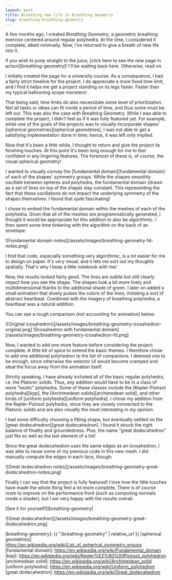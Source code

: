 ```yaml
---
layout: post
title: Breathing new life to Breathing Geometry
slug: breathing-breathing-geometry
---
```


A few months ago, I created *Breathing Geometry*, a geometric breathing exercise centered around
regular polyhedra. At the time, I considered it complete, albeit minimally. Now, I've returned to
give a breath of new life into it.

<!--more-->

If you wish to jump straight to the juice, [click here to see the new page in action][breathing-geometry]!
I'll be waiting back here. Otherwise, read on.

I initially created the page for a university course. As a consequence, I had a fairly strict timeline for
the project. I do appreciate a more fixed time limit, and I find it helps me get a project standing on its
legs faster. Faster than my typical ballooning scope monsters!

That being said, time limits do also necessitate some level of prioritization. Not all tasks or ideas can fit
inside a period of time, and thus some must be left out. This was also the case with Breathing Geometry.
While I was able to complete the project, I didn't feel as if it was fully featured yet. For example, while
one of the goals of the projects was to visually incorporate shapes' [spherical geometries][spherical geometries],
I was not able to get a satisfying implementation done in time; hence, it was left only implied.

Now that it's been a little while, I thought to return and give the project its finishing touches. At this point
it's been long enough for me to feel confident in any lingering features. The foremost of these is, of course,
the visual spherical geometry!

I wanted to visually convey the [fundamental domain][fundamental domain] of each of the shapes' symmetry groups.
While the shapes smoothly oscillate between spheres and polyhedra, the fundamental domain (drawn as a set of
lines on top of the shape) stay constant. This representing the fact that these oscillations do not impact the
underlying symmetry of the shapes themselves. I found that quite fascinating!

I chose to embed the fundamental domain within the meshes of each of the polyhedra. Given that all of the meshes
are programmatically generated, I thought it would be appropriate for this addition to also be algorithmic.
I then spent some time tinkering with the algorithm on the back of an envelope:

![Fundamental domain notes][/assets/images/breathing-geometry-fd-notes.png]

I find that code, especially something very algorithmic, is a lot easier for me to design on paper. It's very visual,
and it lets me sort out my thoughts spatially. That's why I keep a little notebook with me!

Now, the results looked fairly good. The lines are subtle but still clearly impact how you see the shape. The shapes
look a bit more lively and multidimensional thanks to the additional shade of green. I later on added a small animation
that slowly pulses the colors of the lines, imitating a sort of abstract heartbeat. Combined with the imagery
of breathing polyhedra, a heartbeat was a natural addition.

You can see a rough comparison (not accounting for animation) below:

![Original icosahedron][/assets/images/breathing-geometry-icosahedron-original.png]
![Icosahedron with fundamental domain][/assets/images/breathing-geometry-icosahedron-fd.png]

Now, I wanted to add one more feature before considering the project complete. A little bit of spice to extend the
basic themes. I therefore chose to add one additional polyhedron to the list of companions. I deemed one to be 
enough, since otherwise the selector UI would become cramped and steal the focus away from the animation itself.

Strictly speaking, I have already included all of the basic regular polyhedra, i.e. the Platonic solids. Thus, any
addition would have to be in a class of more "exotic" polyhedra. Some of these classes include the
[Kepler-Poinsot polyhedra][kpp], the [Archimedean solids][archimedean solid], and other kinds of
[uniform polyhedra][uniform polyhedra]. I chose my addition from the Kepler-Poinsot polyhedra, since they are 
closely connected to the Platonic solids and are also visually the most interesting in my opinion.

I had some difficulty choosing a fitting shape, but eventually settled on the [great dodecahedron][great dodecahedron].
I found it struck the right balance of finality and groundedness. Plus, the name "great dodecahedron" just fits
so well as the last element of a list!

Since the great dodecahedron uses the same edges as an icosahedron, I was able to reuse some of my previous code
in this new mesh. I did manually compute the edges in each face, though: 

![Great dodecahedron notes][/assets/images/breathing-geometry-great-dodecahedron-notes.png]

Finally I can say that the project is fully featured! I love how the little touches have made the whole thing
feel a lot more complete. There is of course room to improve on the performance front (such as computing normals
inside a shader), but I am very happy with the results overall.

[See it for yourself!][breathing-geometry]

![Great dodecahedron][/assets/images/breathing-geometry-great-dodecahedron.png]

[breathing-geometry]: {{ "/breathing-geometry" | relative_url }}
[spherical geometries]: https://en.wikipedia.org/wiki/List_of_spherical_symmetry_groups
[fundamental domain]: https://en.wikipedia.org/wiki/Fundamental_domain
[kpp]: https://en.wikipedia.org/wiki/Kepler%E2%80%93Poinsot_polyhedron
[archimedean solid]: https://en.wikipedia.org/wiki/Archimedean_solid
[uniform polyhedra]: https://en.wikipedia.org/wiki/Uniform_polyhedron
[great dodecahedron]: https://en.wikipedia.org/wiki/Great_dodecahedron
